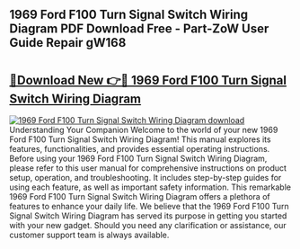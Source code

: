 ## 1969 Ford F100 Turn Signal Switch Wiring Diagram PDF Download Free - Part-ZoW User Guide Repair gW168

# <h2><a href="http://dfqlxl.blite.top/?on=1969+Ford+F100+Turn+Signal+Switch+Wiring+Diagram">🔗Download New 👉🔴 1969 Ford F100 Turn Signal Switch Wiring Diagram</a></h2>

[![1969 Ford F100 Turn Signal Switch Wiring Diagram download](https://i.imgur.com/lujVjoI.png)](http://dfqlxl.blite.top/?on=1969+Ford+F100+Turn+Signal+Switch+Wiring+Diagram)
Understanding Your Companion Welcome to the world of your new 1969 Ford F100 Turn Signal Switch Wiring Diagram! This manual explores its features, functionalities, and provides essential operating instructions. Before using your 1969 Ford F100 Turn Signal Switch Wiring Diagram, please refer to this user manual for comprehensive instructions on product setup, operation, and troubleshooting. It includes step-by-step guides for using each feature, as well as important safety information. This remarkable 1969 Ford F100 Turn Signal Switch Wiring Diagram offers a plethora of features to enhance your daily life. We believe that the 1969 Ford F100 Turn Signal Switch Wiring Diagram has served its purpose in getting you started with your new gadget. Should you need any clarification or assistance, our customer support team is always available.
